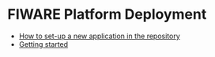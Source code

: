 # FIWARE Platform Deployment


- [How to set-up a new application in the repository](./documentation/APP_SETUP.md)
- [Getting started](./documentation/GETTING_STARTED.md)